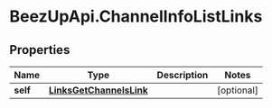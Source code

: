 # BeezUpApi.ChannelInfoListLinks

## Properties
Name | Type | Description | Notes
------------ | ------------- | ------------- | -------------
**self** | [**LinksGetChannelsLink**](LinksGetChannelsLink.md) |  | [optional] 


